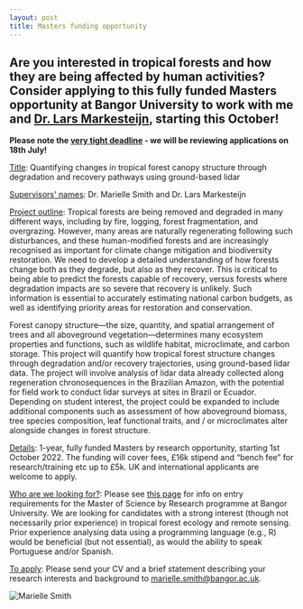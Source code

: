 ```yaml
---
layout: post
title: Masters funding opportunity
---
```



## Are you interested in tropical forests and how they are being affected by human activities? Consider applying to this fully funded Masters opportunity at Bangor University to work with me and [Dr. Lars Markesteijn](https://www.bangor.ac.uk/staff/natural-sciences/lars-markesteijn-122281/en), starting this October!

**Please note the <ins>very tight deadline</ins> - we will be reviewing applications on 18th July!**

<ins>Title</ins>: Quantifying changes in tropical forest canopy structure through degradation and recovery pathways using ground-based lidar

<ins>Supervisors' names</ins>: Dr. Marielle Smith and Dr. Lars Markesteijn

<ins>Project outline</ins>:
Tropical forests are being removed and degraded in many different ways, including by fire, logging, forest fragmentation, and overgrazing. However, many areas are naturally regenerating following such disturbances, and these human-modified forests and are increasingly recognised as important for climate change mitigation and biodiversity restoration. We need to develop a detailed understanding of how forests change both as they degrade, but also as they recover. This is critical to being able to predict the forests capable of recovery, versus forests where degradation impacts are so severe that recovery is unlikely. Such information is essential to accurately estimating national carbon budgets, as well as identifying priority areas for restoration and conservation.

Forest canopy structure—the size, quantity, and spatial arrangement of trees and all aboveground vegetation—determines many ecosystem properties and functions, such as wildlife habitat, microclimate, and carbon storage. This project will quantify how tropical forest structure changes through degradation and/or recovery trajectories, using ground-based lidar data. The project will involve analysis of lidar data already collected along regeneration chronosequences in the Brazilian Amazon, with the potential for field work to conduct lidar surveys at sites in Brazil or Ecuador. Depending on student interest, the project could be expanded to include additional components such as assessment of how aboveground biomass, tree species composition, leaf functional traits, and / or microclimates alter alongside changes in forest structure.

<ins>Details</ins>: 1-year, fully funded Masters by research opportunity, starting 1st October 2022. The funding will cover fees, £16k stipend and “bench fee” for research/training etc up to £5k. UK and international applicants are welcome to apply.

<ins>Who are we looking for?</ins>: Please see [this page](https://www.bangor.ac.uk/visit/virtual-pgvisit/subjects/msc-res.php.en) for info on entry requirements for the Master of Science by Research programme at Bangor University. We are looking for candidates with a strong interest (though not necessarily prior experience) in tropical forest ecology and remote sensing. Prior experience analysing data using a programming language (e.g., R) would be beneficial (but not essential), as would the ability to speak Portuguese and/or Spanish. 

<ins>To apply</ins>: Please send your CV and a brief statement describing your research interests and background to marielle.smith@bangor.ac.uk. 

<img src="m-n-smith.github.io/images/IMG_2227.jpg" alt="Marielle Smith">


